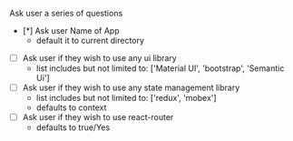 Ask user a series of questions
  - [*] Ask user Name of App
    * default it to current directory
  - [ ] Ask user if they wish to use any ui library
    * list includes but not limited to: ['Material UI', 'bootstrap', 'Semantic Ui']
  - [ ] Ask user if they wish to use any state management library
    * list includes but not limited to: ['redux', 'mobex']
    * defaults to context
  - [ ] Ask user if they wish to use react-router 
    * defaults to true/Yes